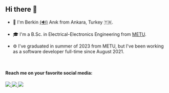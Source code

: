 ## Hi there 👋

- 📛 I'm Berkin [(🔊)](https://www.howtopronounce.com/turkish/berkin) Anık from Ankara, Turkey 🇹🇷.

- 🎓 I'm a B.Sc. in Electrical-Electronics Engineering from [METU](https://metu.edu.tr/).

- ⚙️ I've graduated in summer of 2023 from METU, but I've been working as a software developer full-time since August 2021.

<br/>

#### Reach me on your favorite social media:
<a href="https://linkedin.com/in/berkinanik/">
  <img src="https://img.shields.io/badge/linkedin-%230077B5.svg?style=for-the-badge&logo=linkedin&logoColor=white" />
</a>
<a href="https://twitter.com/berkinanik">
  <img src="https://img.shields.io/badge/twitter-%231DA1F2.svg?style=for-the-badge&logo=Twitter&logoColor=white" />
</a>
<a href="https://instagram.com/berkinanik">
  <img src="https://img.shields.io/badge/Instagram-E4405F?style=for-the-badge&logo=instagram&logoColor=white" />
</a>

